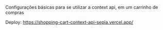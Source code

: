 Configurações básicas para se utilizar a context api, em um carrinho de compras

Deploy:   https://shopping-cart-context-api-sepia.vercel.app/